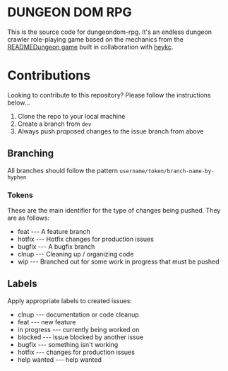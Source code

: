 # DUNGEON DOM RPG

This is the source code for dungeondom-rpg. It's an endless dungeon crawler role-playing game based on the mechanics from the [READMEDungeon game](https://github.com/heykc/READMEDungeon) built in collaboration with [heykc](https://github.com/heykc).


# Contributions

Looking to contribute to this repository? Please follow the instructions below...
1. Clone the repo to your local machine
2. Create a branch from `dev`
3. Always push proposed changes to the issue branch from above


## Branching
All branches should follow the pattern `username/token/branch-name-by-hyphen`

### Tokens
These are the main identifier for the type of changes being pushed. They are as follows:
 - feat --- A feature branch
 - hotfix --- Hotfix changes for production issues
 - bugfix --- A bugfix branch
 - clnup --- Cleaning up / organizing code
 - wip --- Branched out for some work in progress that must be pushed

## Labels
Apply appropriate labels to created issues:
- clnup --- documentation or code cleanup
- feat --- new feature
- in progress --- currently being worked on
- blocked --- issue blocked by another issue
- bugfix --- something isn't working
- hotfix --- changes for production issues
- help wanted --- help wanted